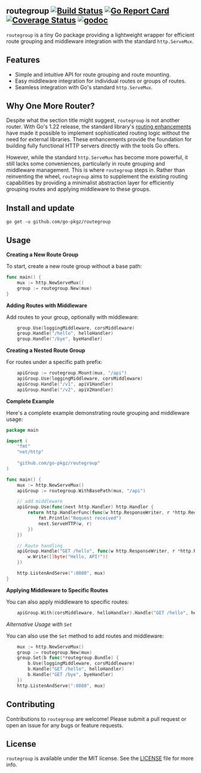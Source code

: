 ## routegroup [![Build Status](https://github.com/go-pkgz/routegroup/workflows/build/badge.svg)](https://github.com/go-pkgz/routegroup/actions) [![Go Report Card](https://goreportcard.com/badge/github.com/go-pkgz/routegroup)](https://goreportcard.com/report/github.com/go-pkgz/routegroup) [![Coverage Status](https://coveralls.io/repos/github/go-pkgz/routegroup/badge.svg?branch=master)](https://coveralls.io/github/go-pkgz/routegroup?branch=master) [![godoc](https://godoc.org/github.com/go-pkgz/routegroup?status.svg)](https://godoc.org/github.com/go-pkgz/routegroup)


`routegroup` is a tiny Go package providing a lightweight wrapper for efficient route grouping and middleware integration with the standard `http.ServeMux`.

## Features

- Simple and intuitive API for route grouping and route mounting.
- Easy middleware integration for individual routes or groups of routes.
- Seamless integration with Go's standard `http.ServeMux`.

## Why One More Router?

Despite what the section title might suggest, `routegroup` is not another router. With Go's 1.22 release, the standard library's [routing enhancements](https://go.dev/blog/routing-enhancements) have made it possible to implement sophisticated routing logic without the need for external libraries. These enhancements provide the foundation for building fully functional HTTP servers directly with the tools Go offers.

However, while the standard `http.ServeMux` has become more powerful, it still lacks some conveniences, particularly in route grouping and middleware management. This is where `routegroup` steps in. Rather than reinventing the wheel, `routegroup` aims to supplement the existing routing capabilities by providing a minimalist abstraction layer for efficiently grouping routes and applying middleware to these groups.


## Install and update

`go get -u github.com/go-pkgz/routegroup`

## Usage

**Creating a New Route Group**

To start, create a new route group without a base path:

```go
func main() {
    mux := http.NewServeMux()
    group := routegroup.New(mux)
}
```

**Adding Routes with Middleware**

Add routes to your group, optionally with middleware:

```go
    group.Use(loggingMiddleware, corsMiddleware)
    group.Handle("/hello", helloHandler)
    group.Handle("/bye", byeHandler)
```
**Creating a Nested Route Group**

For routes under a specific path prefix:

```go
    apiGroup := routegroup.Mount(mux, "/api")
    apiGroup.Use(loggingMiddleware, corsMiddleware)
    apiGroup.Handle("/v1", apiV1Handler)
    apiGroup.Handle("/v2", apiV2Handler)
```

**Complete Example**

Here's a complete example demonstrating route grouping and middleware usage:

```go
package main

import (
	"fmt"
	"net/http"
	
	"github.com/go-pkgz/routegroup"
)

func main() {
	mux := http.NewServeMux()
	apiGroup := routegroup.WithBasePath(mux, "/api")

	// add middleware
	apiGroup.Use(func(next http.Handler) http.Handler {
		return http.HandlerFunc(func(w http.ResponseWriter, r *http.Request) {
			fmt.Println("Request received")
			next.ServeHTTP(w, r)
		})
	})

	// Route handling
	apiGroup.Handle("GET /hello", func(w http.ResponseWriter, r *http.Request) {
		w.Write([]byte("Hello, API!"))
	})

	http.ListenAndServe(":8080", mux)
}
```

**Applying Middleware to Specific Routes**

You can also apply middleware to specific routes:

```go
    apiGroup.With(corsMiddleware, helloHandler).Handle("GET /hello", helloHandler)
```

*Alternative Usage with `Set`*

You can also use the `Set` method to add routes and middleware:

```go
    mux := http.NewServeMux()
	group := routegroup.New(mux)
	group.Set(b func(*routegroup.Bundle) {
		b.Use(loggingMiddleware, corsMiddleware)
		b.Handle("GET /hello", helloHandler)
		b.Handle("GET /bye", byeHandler)
    })
    http.ListenAndServe(":8080", mux)
```

## Contributing

Contributions to `routegroup` are welcome! Please submit a pull request or open an issue for any bugs or feature requests.

## License

`routegroup` is available under the MIT license. See the [LICENSE](https://github.com/go-pkgz/routegroup/blob/master/LICENSE) file for more info.